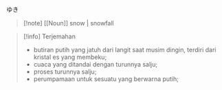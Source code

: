 ゆき
>[!note] [[Noun]]
>snow | snowfall

>[!info] Terjemahan
>- butiran putih yang jatuh dari langit saat musim dingin, terdiri dari kristal es yang membeku;
>- cuaca yang ditandai dengan turunnya salju;
>- proses turunnya salju;
>- perumpamaan untuk sesuatu yang berwarna putih;